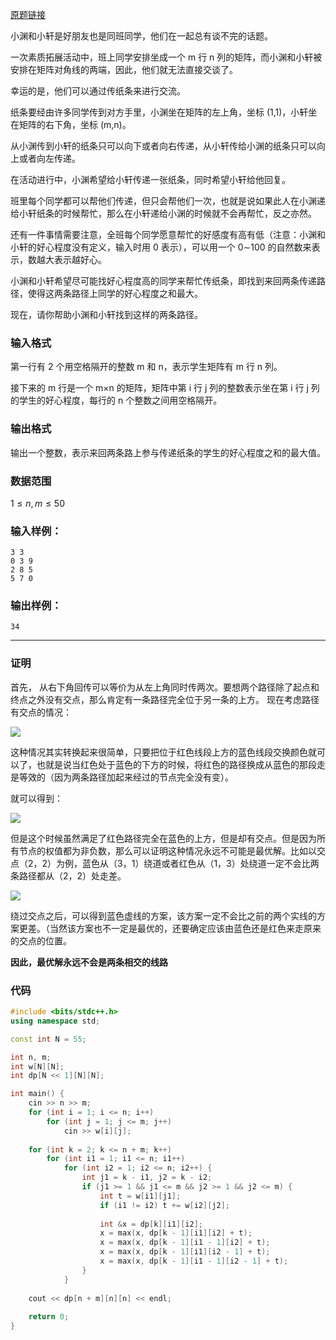 [原题链接](https://www.acwing.com/problem/content/description/277/)

小渊和小轩是好朋友也是同班同学，他们在一起总有谈不完的话题。

一次素质拓展活动中，班上同学安排坐成一个 m 行 n 列的矩阵，而小渊和小轩被安排在矩阵对角线的两端，因此，他们就无法直接交谈了。

幸运的是，他们可以通过传纸条来进行交流。

纸条要经由许多同学传到对方手里，小渊坐在矩阵的左上角，坐标 (1,1)，小轩坐在矩阵的右下角，坐标 (m,n)。

从小渊传到小轩的纸条只可以向下或者向右传递，从小轩传给小渊的纸条只可以向上或者向左传递。 

在活动进行中，小渊希望给小轩传递一张纸条，同时希望小轩给他回复。

班里每个同学都可以帮他们传递，但只会帮他们一次，也就是说如果此人在小渊递给小轩纸条的时候帮忙，那么在小轩递给小渊的时候就不会再帮忙，反之亦然。 

还有一件事情需要注意，全班每个同学愿意帮忙的好感度有高有低（注意：小渊和小轩的好心程度没有定义，输入时用 0 表示），可以用一个 0∼100 的自然数来表示，数越大表示越好心。

小渊和小轩希望尽可能找好心程度高的同学来帮忙传纸条，即找到来回两条传递路径，使得这两条路径上同学的好心程度之和最大。

现在，请你帮助小渊和小轩找到这样的两条路径。

### 输入格式
第一行有 2 个用空格隔开的整数 m 和 n，表示学生矩阵有 m 行 n 列。

接下来的 m 行是一个 m×n 的矩阵，矩阵中第 i 行 j 列的整数表示坐在第 i 行 j 列的学生的好心程度，每行的 n 个整数之间用空格隔开。

### 输出格式
输出一个整数，表示来回两条路上参与传递纸条的学生的好心程度之和的最大值。

### 数据范围
$1≤n,m≤50$
### 输入样例：
```
3 3
0 3 9
2 8 5
5 7 0
```
### 输出样例：
```
34
```

---

### 证明
首先， 从右下角回传可以等价为从左上角同时传两次。要想两个路径除了起点和终点之外没有交点，那么肯定有一条路径完全位于另一条的上方。
现在考虑路径有交点的情况：

![](https://cdn.acwing.com/media/article/image/2020/04/29/37263_da1e186e8a-%E4%BA%A4%E7%82%B9.png)

这种情况其实转换起来很简单，只要把位于红色线段上方的蓝色线段交换颜色就可以了，也就是说当红色处于蓝色的下方的时候，将红色的路径换成从蓝色的那段走是等效的（因为两条路径加起来经过的节点完全没有变）。

就可以得到：

![](https://cdn.acwing.com/media/article/image/2020/04/29/37263_609a4e9e8a-%E4%BA%A4%E7%82%B9%E7%AD%89%E6%95%88%E6%9B%BF%E6%8D%A2.png)

但是这个时候虽然满足了红色路径完全在蓝色的上方，但是却有交点。但是因为所有节点的权值都为非负数，那么可以证明这种情况永远不可能是最优解。比如以交点（2，2）为例，蓝色从（3，1）绕道或者红色从（1，3）处绕道一定不会比两条路径都从（2，2）处走差。

![](https://cdn.acwing.com/media/article/image/2020/04/29/37263_883809cc8a-%E7%BB%95%E8%BF%87%E4%BA%A4%E7%82%B9.png)

绕过交点之后，可以得到蓝色虚线的方案，该方案一定不会比之前的两个实线的方案更差。（当然该方案也不一定是最优的，还要确定应该由蓝色还是红色来走原来的交点的位置。

**因此，最优解永远不会是两条相交的线路**

### 代码
```cpp
#include <bits/stdc++.h>
using namespace std;

const int N = 55;

int n, m;
int w[N][N];
int dp[N << 1][N][N];

int main() {
    cin >> n >> m;
    for (int i = 1; i <= n; i++)
        for (int j = 1; j <= m; j++)
            cin >> w[i][j];
            
    for (int k = 2; k <= n + m; k++)
        for (int i1 = 1; i1 <= n; i1++)
            for (int i2 = 1; i2 <= n; i2++) {
                int j1 = k - i1, j2 = k - i2;
                if (j1 >= 1 && j1 <= m && j2 >= 1 && j2 <= m) {
                    int t = w[i1][j1];
                    if (i1 != i2) t += w[i2][j2];
                    
                    int &x = dp[k][i1][i2];
                    x = max(x, dp[k - 1][i1][i2] + t);
                    x = max(x, dp[k - 1][i1 - 1][i2] + t);
                    x = max(x, dp[k - 1][i1][i2 - 1] + t);
                    x = max(x, dp[k - 1][i1 - 1][i2 - 1] + t);
                }
            }
            
    cout << dp[n + m][n][n] << endl;
    
    return 0;
}
```